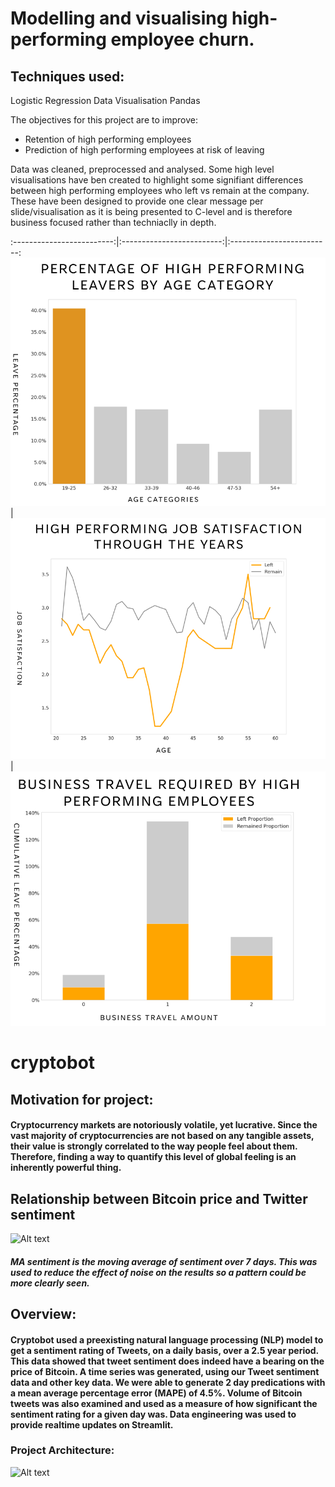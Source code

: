 # Modelling and visualising high-performing employee churn. 

## Techniques used:
Logistic Regression
Data Visualisation
Pandas

The objectives for this project are to improve:
- Retention of high performing employees
- Prediction of high performing employees at risk of leaving

Data was cleaned, preprocessed and analysed. Some high level visualisations have ben created to highlight some signifiant differences between high performing employees who left vs remain at the company. These have been designed to provide one clear message per slide/visualisation as it is being presented to C-level and is therefore business focused rather than techniaclly in depth.

:-------------------------:|:-------------------------:|:-------------------------:
![Alt text](presentation_pictures/data_vis_1.png)  |  ![Alt text](presentation_pictures/data_vis_2.png)|  ![Alt text](presentation_pictures/data_vis_3.png)




# cryptobot
## Motivation for project:
#### Cryptocurrency markets are notoriously volatile, yet lucrative. Since the vast majority of cryptocurrencies are not based on any tangible assets, their value is strongly correlated to the way people feel about them. Therefore, finding a way to quantify this level of global feeling is an inherently powerful thing.
## Relationship between Bitcoin price and Twitter sentiment
![Alt text](repo_pictures/crypto1.png)
##### MA sentiment is the moving average of sentiment over 7 days. This was used to reduce the effect of noise on the results so a pattern could be more clearly seen.
## Overview:
#### Cryptobot used a preexisting natural language processing (NLP) model to get a sentiment rating of Tweets, on a daily basis, over a 2.5 year period. This data showed that tweet sentiment does indeed have a bearing on the price of Bitcoin. A time series was generated, using our Tweet sentiment data and other key data. We were able to generate 2 day predications with a mean average percentage error (MAPE) of 4.5%. Volume of Bitcoin tweets was also examined and used as a measure of how significant the sentiment rating for a given day was. Data engineering was used to provide realtime updates on Streamlit.
### Project Architecture:
![Alt text](repo_pictures/crypto2.png)
